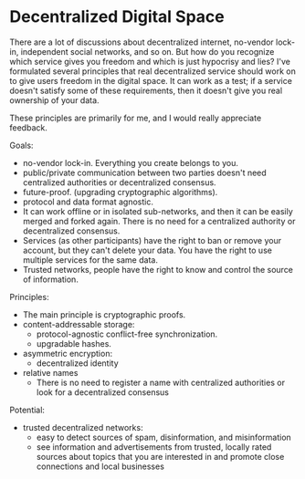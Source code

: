 # Decentralized Digital Space

There are a lot of discussions about decentralized internet, no-vendor lock-in, independent social networks, and so on. But how do you recognize which service gives you freedom and which is just hypocrisy and lies? I've formulated several principles that real decentralized service should work on to give users freedom in the digital space. It can work as a test; if a service doesn't satisfy some of these requirements, then it doesn't give you real ownership of your data.

These principles are primarily for me, and I would really appreciate feedback.

Goals:

- no-vendor lock-in. Everything you create belongs to you.
- public/private communication between two parties doesn't need centralized authorities or decentralized consensus. 
- future-proof. (upgrading cryptographic algorithms).
- protocol and data format agnostic.
- It can work offline or in isolated sub-networks, and then it can be easily merged and forked again. There is no need for a centralized authority or decentralized consensus.
- Services (as other participants) have the right to ban or remove your account, but they can't delete your data. You have the right to use multiple services for the same data.
- Trusted networks, people have the right to know and control the source of information.

Principles:

- The main principle is cryptographic proofs.
- content-addressable storage:
  - protocol-agnostic conflict-free synchronization.
  - upgradable hashes.
- asymmetric encryption:
  - decentralized identity
- relative names
  - There is no need to register a name with centralized authorities or look for a decentralized consensus

Potential:

- trusted decentralized networks:
  - easy to detect sources of spam, disinformation, and misinformation
  - see information and advertisements from trusted, locally rated sources about topics that you are interested in and promote close connections and local businesses
